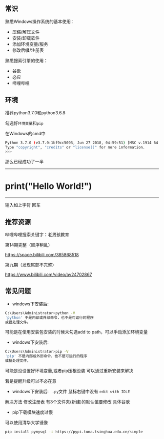 ## 常识

熟悉Windows操作系统的基本使用：

- 压缩/解压文件
- 安装/卸载软件
- 添加环境变量/服务
- 修改后缀/注册表

熟悉搜索引擎的使用：

- 谷歌
- 必应
- 哔哩哔哩



## 环境

推荐python3.7.0和python3.6.8

勾选好`环境变量`和`pip`

在Windows的cmd中

```bash
Python 3.7.0 (v3.7.0:1bf9cc5093, Jun 27 2018, 04:59:51) [MSC v.1914 64 bit (AMD64)] on win32
Type "copyright", "credits" or "license()" for more information.
>>>
```

那么已经成功了一半

---

# print("Hello World!")

---

输入如上字符 回车



## 推荐资源

哔哩哔哩搜索关键字：老男孩教育

第14期完整（顺序稍乱）

 <https://space.bilibili.com/385868518>

第九期（发现尾部不完整）

 <https://www.bilibili.com/video/av24702867>





## 常见问题

- windows下安装后:


```bash
C:\Users\Administrator>python -V
'python' 不是内部或外部命令，也不是可运行的程序
或批处理文件。
```

可能是在使用安装包安装的时候未勾选add to path，可以手动添加环境变量

- windows下安装后:

```bash
C:\Users\Administrator>pip -V
'pip' 不是内部或外部命令，也不是可运行的程序
或批处理文件。
```

可能是没设置好环境变量,或者pip压根没装  可以通过重新安装来解决

若是提醒升级可以不必在意

- windows下安装后: ` .py`文件 鼠标右键中没有  `edit with IDLE`


解决方法 修改注册表 有3个文件夹(新建)的默认值要修改 具体谷歌

- pip下载模块速度过慢

可以使用清华大学镜像

```bash
pip install pymysql -i https://pypi.tuna.tsinghua.edu.cn/simple
```

